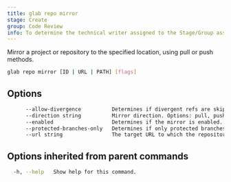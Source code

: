 ```yaml
---
title: glab repo mirror
stage: Create
group: Code Review
info: To determine the technical writer assigned to the Stage/Group associated with this page, see https://about.gitlab.com/handbook/product/ux/technical-writing/#assignments
---
```


<!--
This documentation is auto generated by a script.
Please do not edit this file directly. Run `make gen-docs` instead.
-->

Mirror a project or repository to the specified location, using pull or push methods.

```bash title="terminal"
glab repo mirror [ID | URL | PATH] [flags]
```

## Options

```bash title="terminal"
      --allow-divergence          Determines if divergent refs are skipped.
      --direction string          Mirror direction. Options: pull, push. (default "pull")
      --enabled                   Determines if the mirror is enabled. (default true)
      --protected-branches-only   Determines if only protected branches are mirrored.
      --url string                The target URL to which the repository is mirrored.
```

## Options inherited from parent commands

```bash title="terminal"
  -h, --help   Show help for this command.
```

